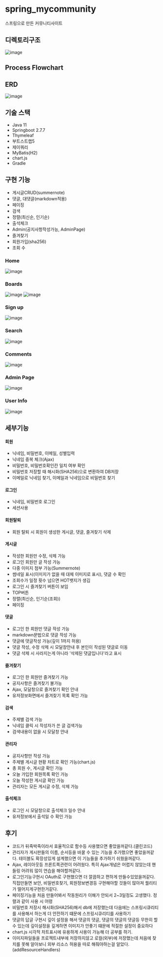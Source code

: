 # spring_mycommunity
스프링으로 만든 커뮤니티사이트


## 디렉토리구조
![image](https://user-images.githubusercontent.com/80504740/230248059-d99c68df-08a0-419b-bf31-15dc59bd6978.png)


## Process Flowchart


## ERD
![image](https://user-images.githubusercontent.com/80504740/231321324-277324bd-de2c-4ed4-9c6e-00cf66711c99.png)


## 기술 스택
- Java 11
- Springboot 2.7.7
- Thymeleaf
- 부트스트랩5
- 제이쿼리
- MyBatis(H2)
- chart.js
- Gradle


## 구현 기능
- 게시글CRUD(summernote)
- 댓글, 대댓글(markdown적용)
- 페이징
- 검색
- 정렬(최신순, 인기순)
- 출석체크
- Admin(공지사항작성가능, AdminPage)
- 즐겨찾기
- 회원가입(sha256)
- 조회 수

### Home
![image](https://user-images.githubusercontent.com/80504740/229420084-ddd8ed53-f6d3-4978-bada-eb822bc03949.png)


### Boards
![image](https://user-images.githubusercontent.com/80504740/229420135-cbb033bb-46ee-4641-b9aa-84ede1d3e670.png)
![image](https://user-images.githubusercontent.com/80504740/230247254-91b1c9b1-d31a-4324-9422-373f0ac52cdf.png)


### Sign up
![image](https://user-images.githubusercontent.com/80504740/229420174-4bf3f904-9494-4ba8-8b38-05f13262ec83.png)


### Search
![image](https://user-images.githubusercontent.com/80504740/229420234-6b7cb8c7-7209-4a05-9468-db43d0869d20.png)


### Comments
![image](https://user-images.githubusercontent.com/80504740/229420427-3faa9ada-5fe3-4b22-85be-b9589a8149f0.png)


### Admin Page
![image](https://user-images.githubusercontent.com/80504740/229420481-76e6b448-0d2c-4c72-9b86-65f6a12e5e86.png)


### User Info
![image](https://user-images.githubusercontent.com/80504740/229693389-8324661a-e4ec-43b4-9415-0426f16b7c32.png)


## 세부기능

#### 회원
- 닉네임, 비밀번호, 이메일, 성별입력
- 닉네임 중복 체크(Ajax)
- 비밀번호, 비밀번호확인칸 일치 여부 확인
- 비밀번호 저장할 때 해시화(SHA256)으로 변환하여 DB저장
- 이메일로 닉네임 찾기, 이메일과 닉네임으로 비밀번호 찾기


#### 로그인
- 닉네임, 비밀번호 로그인
- 세션사용


#### 회원탈퇴
- 회원 탈퇴 시 회원이 생성한 게시글, 댓글, 즐겨찾기 삭제


#### 게시글
- 작성한 회원만 수정, 삭제 가능
- 로그인 회원만 글 작성 가능
- 다중 이미지 첨부 가능(Summernote)
- 썸네일 표시(이미지가 없을 때 대체 이미지로 표시), 댓글 수 확인
- 조회수가 일정 횟수 넘으면 HOT뱃지가 생김
- 로그인 시 즐겨찾기 버튼이 보임
- TOP버튼
- 정렬(최신순, 인기순(조회))
- 페이징


#### 댓글
- 로그인 한 회원만 댓글 작성 가능
- markdown문법으로 댓글 작성 가능
- 댓글에 댓글작성 가능(깊이 1까지 허용)
- 댓글 작성, 수정 삭제 시 모달창안내 후 본인이 작성된 댓글로 이동
- 댓글 삭제 시 사라지는게 아니라 '삭제된 댓글입니다'라고 표시


#### 즐겨찾기
- 로그인 한 회원만 즐겨찾기 가능
- 공지사항은 즐겨찾기 불가능 
- Ajax, 모달창으로 즐겨찾기 확인 안내
- 유저정보화면에서 즐겨찾기 목록 확인 가능


#### 검색
- 주제별 검색 가능
- 닉네임 클릭 시 작성자가 쓴 글 검색가능
- 검색내용이 없을 시 모달창 안내


#### 관리자
- 공지사항만 작성 가능
- 주제별 게시글 현황 차트로 확인 가능(chart.js)
- 총 회원 수, 게시글 확인 가능
- 오늘 가입한 회원목록 확인 가능
- 오늘 작성한 게시글 확인 가능
- 관리자는 모든 게시글 수정, 삭제 가능


#### 출석체크
- 로그인 시 모달창으로 출석체크 일수 안내
- 유저정보에서 출석일 수 확인 가능 


## 후기
  - 코드가 뒤죽박죽이라서 효율적으로 함수등 사용했으면 좋았을꺼같다.(클린코드)
  - 관리자가 게시판들의 이름, 순서등을 바꿀 수 있는 기능을 추가했으면 좋았을꺼같다. 테이블도 확장성있게 설계했으면 이 기능들을 추가하기 쉬웠을꺼같다.
  - Ajax, 레이아웃등 프론트쪽관련이 어려웠다. 특히 Ajax개념은 어렵지 않았는데 핸들링 어려워 많이 연습을 해야할꺼같다.
  - 로그인기능구현시 OAuth로 구현했으면 더 깔끔하고 편하게 만들수있었을꺼같다. 직접만들면 보안, 비밀번호찾기, 회원정보변경등 구현해야할 것들이 많아져
    퀄리티가 떨어지게구현한거같다.
  - 페이징기능을 처음 만들어봐서 작동원리가 이해가 안되서 2~3일정도 고생했다. 정렬과 같이 사용 시 어령 
  - 비밀번호 저장시 해시화(SHA256)해서 db에 저장했는데 다음에는 스프링시큐리티를 사용해서 하는게 더 안전하기 떄문에 스프링시큐리티를 사용하기
  - 댓글의 답글 구현시 깊이 설정을 해서 댓글의 댓글, 댓글의 댓글의 댓글등 무한히 할 수 있는데 깊이설정을 깊게하면 이미지가 안좋기 떄문에 적절한 설정이 중요하다
  - chart.js 시각적 차트표시에 유용하게 사용이 가능해 더 공부를 하기.
  - 이미지파일들을 프로젝트내부에 저장하지않고 로컬(외부)에 저장했는데 처음에 찾치를 못해 알아보니 외부 리소스 허용을 따로 해줘야하는걸 알았다.(addResourceHandlers)
